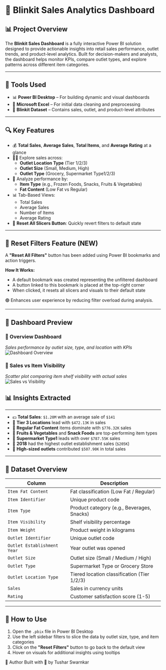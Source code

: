 # 🛒 Blinkit Sales Analytics Dashboard

## 📊 Project Overview

The **Blinkit Sales Dashboard** is a fully interactive Power BI solution designed to provide actionable insights into retail sales performance, outlet trends, and product-level analytics. Built for decision-makers and analysts, the dashboard helps monitor KPIs, compare outlet types, and explore patterns across different item categories.

---

## 🧰 Tools Used

- 📊 **Power BI Desktop** – For building dynamic and visual dashboards
- 📑 **Microsoft Excel** – For initial data cleaning and preprocessing
- 📂 **Blinkit Dataset** – Contains sales, outlet, and product-level attributes

---

## 🔍 Key Features

- 💰 **Total Sales**, **Average Sales**, **Total Items**, and **Average Rating** at a glance
- 🕵️‍♂️ Explore sales across:
  - **Outlet Location Type** (Tier 1/2/3)
  - **Outlet Size** (Small, Medium, High)
  - **Outlet Type** (Grocery, Supermarket Type1/2/3)
- 🧃 Analyze performance by:
  - **Item Type** (e.g., Frozen Foods, Snacks, Fruits & Vegetables)
  - **Fat Content** (Low Fat vs Regular)
- 📊 Tab-Based Views:
  - Total Sales
  - Average Sales
  - Number of Items
  - Average Rating
- 🧹 **Reset All Slicers Button**: Quickly revert filters to default state

---

## 🔁 Reset Filters Feature (NEW)

A **"Reset All Filters"** button has been added using Power BI bookmarks and action triggers.

**How It Works:**
- A default bookmark was created representing the unfiltered dashboard
- A button linked to this bookmark is placed at the top-right corner
- When clicked, it resets all slicers and visuals to their default state

🟢 Enhances user experience by reducing filter overload during analysis.

---

## 📸 Dashboard Preview

### 📌 Overview Dashboard  
*Sales performance by outlet size, type, and location with KPIs*  
![Dashboard Overview](https://github.com/user-attachments/assets/a755144e-a73e-49e0-ae7e-295e56444517)

### 📌 Sales vs Item Visibility  
*Scatter plot comparing item shelf visibility with actual sales*  
![Sales vs Visibility](https://github.com/user-attachments/assets/08d89961-3ebf-4e0b-8e5e-6f2dde0a2923)

## 📊 Insights Extracted

---
- 💵 **Total Sales**: `$1.20M` with an average sale of `$141`
- 🏢 **Tier 3 Locations** lead with `$472.13K` in sales
- 🍔 **Regular Fat Content** items dominate with `$776.32K` sales
- 🥦 **Fruits & Vegetables** and **Snack Foods** are top-performing item types
- 🛒 **Supermarket Type1** leads with over `$787.55K` sales
- 📅 **2018** had the highest outlet establishment sales (`$205K`)
- 🏬 **High-sized outlets** contributed `$507.90K` in total sales

---

## 📁 Dataset Overview

| Column                   | Description                                  |
|--------------------------|----------------------------------------------|
| `Item Fat Content`       | Fat classification (Low Fat / Regular)       |
| `Item Identifier`        | Unique product code                          |
| `Item Type`              | Product category (e.g., Beverages, Snacks)   |
| `Item Visibility`        | Shelf visibility percentage                  |
| `Item Weight`            | Product weight in kilograms                  |
| `Outlet Identifier`      | Unique outlet code                           |
| `Outlet Establishment Year` | Year outlet was opened                    |
| `Outlet Size`            | Outlet size (Small / Medium / High)          |
| `Outlet Type`            | Supermarket Type or Grocery Store            |
| `Outlet Location Type`   | Tiered location classification (Tier 1/2/3)  |
| `Sales`                  | Sales in currency units                      |
| `Rating`                 | Customer satisfaction score (1-5)            |

---

## 🚀 How to Use

1. Open the `.pbix` file in Power BI Desktop
2. Use the left sidebar filters to slice the data by outlet size, type, and item categories
3. Click on the **"Reset Filters"** button to go back to the default view
4. Hover on visuals for additional insights using tooltips

🧠 Author
Built with 💛 by Tushar Swarnkar
